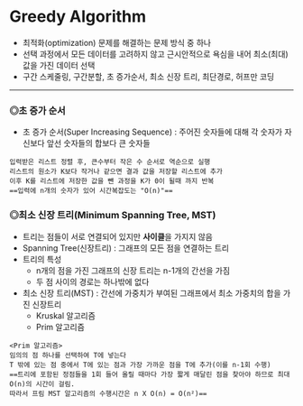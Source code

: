 # Greedy Algorithm
* 최적화(optimization) 문제를 해결하는 문제 방식 중 하나
* 선택 과정에서 모든 데이터를 고려하지 않고 근시안적으로 욕심을 내어 최소(최대)값을 가진 데이터 선택
* 구간 스케줄링, 구간분할, 초 증가순서, 최소 신장 트리, 최단경로, 허프만 코딩

<hr>

### ◎초 증가 순서
* 초 증가 순서(Super Increasing Sequence) : 주어진 숫자들에 대해 각 숫자가 자신보다 앞선 숫자들의 합보다 큰 숫자들
```
입력받은 리스트 정렬 후, 큰수부터 작은 수 순서로 역순으로 실행
리스트의 원소가 K보다 작거나 같으면 결과 값을 저장할 리스트에 추가 
이후 K를 리스트에 저장한 값을 뺀 과정을 K가 0이 될때 까지 반복
==입력에 n개의 숫자가 있어 시간복잡도는 "O(n)"==
```

### ◎최소 신장 트리(Minimum Spanning Tree, MST)
* 트리는 점들이 서로 연결되어 있지만 <strong>사이클</strong>을 가지지 않음
* Spanning Tree(신장트리) : 그래프의 모든 점을 연결하는 트리
* 트리의 특성
  * n개의 점을 가진 그래프의 신장 트리는 n-1개의 간선을 가짐
  * 두 점 사이의 경로는 하나밖에 없다
* 최소 신장 트리(MST) : 간선에 가중치가 부여된 그래프에서 최소 가중치의 합을 가진 신장트리
  * Kruskal 알고리즘
  * Prim 알고리즘
```
<Prim 알고리즘>
임의의 점 하나를 선택하여 T에 넣는다
T 밖에 있는 점 중에서 T에 있는 점과 가장 가까운 점을 T에 추가(이를 n-1회 수행)
==트리에 포함된 정점들을 1회 들어 올릴 때마다 가장 짧게 매달린 점을 찾아야 하므로 최대 O(n)의 시간이 걸림.
따라서 프림 MST 알고리즘의 수행시간은 n X O(n) = O(n²)==
```
